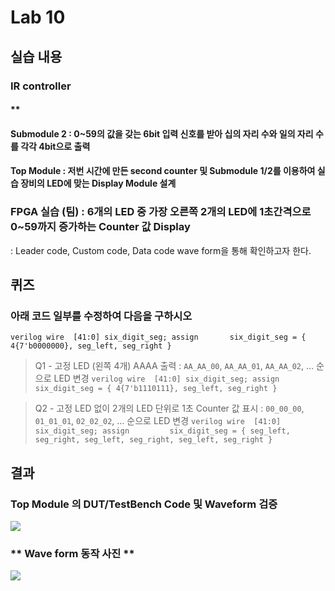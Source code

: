 # Lab 10
## 실습 내용
### **IR controller**
#### **
#### **Submodule 2** : 0~59의 값을 갖는 6bit 입력 신호를 받아 십의 자리 수와 일의 자리 수를 각각 4bit으로 출력
#### **Top Module** : 저번 시간에 만든 second counter  및 Submodule 1/2를 이용하여 실습 장비의 LED에 맞는 Display Module 설계
### FPGA 실습 (팀) : 6개의 LED 중 가장 오른쪽 2개의 LED에 1초간격으로 0~59까지 증가하는 Counter 값 Display
: Leader code, Custom code, Data code  wave form을 통해 확인하고자 한다. 

## 퀴즈 
### 아래 코드 일부를 수정하여 다음을 구하시오
```verilog wire  [41:0] six_digit_seg; assign       six_digit_seg = { 4{7'b0000000}, seg_left, seg_right } ``` 
 > Q1 - 고정 LED (왼쪽 4개) AAAA 출력 : `AA_AA_00`, `AA_AA_01`, `AA_AA_02`, … 순으로 LED 변경
 `verilog wire  [41:0] six_digit_seg; assign       six_digit_seg = { 4{7'b1110111}, seg_left, seg_right }`

> Q2 - 고정 LED 없이 2개의 LED 단위로 1초 Counter 값 표시 : `00_00_00`, `01_01_01`, `02_02_02`, … 순으로 LED 변경
`verilog wire  [41:0] six_digit_seg; assign         six_digit_seg = { seg_left, seg_right, seg_left, seg_right, seg_left, seg_right }`
## 결과
### **Top Module 의 DUT/TestBench Code 및 Waveform 검증**
![](https://github.com/Beakyewon/logic-design/blob/master/practice06/practice06%20wave.PNG)
### ** Wave form 동작 사진 **
![](https://github.com/Beakyewon/logic-design/blob/master/practice06/Quiz.PNG)

<!--stackedit_data:
eyJoaXN0b3J5IjpbODg0OTEwMzEsLTExNDIyMjY5MzMsMTU2MD
QwMzQ5OCwtOTY1MDg4MDU3XX0=
-->